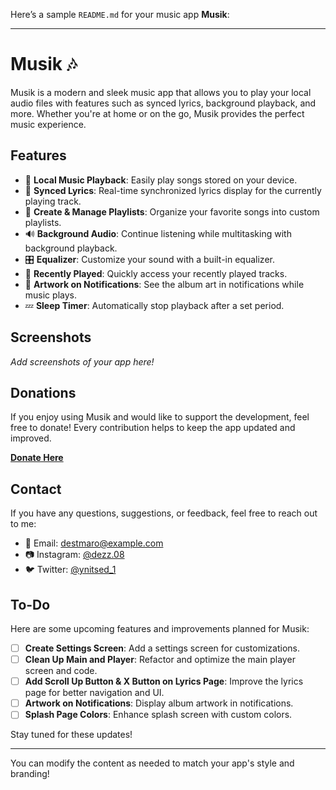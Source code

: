 Here’s a sample `README.md` for your music app **Musik**:

---

# Musik 🎶

Musik is a modern and sleek music app that allows you to play your local audio files with features such as synced lyrics, background playback, and more. Whether you're at home or on the go, Musik provides the perfect music experience.

## Features

- 🎵 **Local Music Playback**: Easily play songs stored on your device.
- 🔄 **Synced Lyrics**: Real-time synchronized lyrics display for the currently playing track.
- 📜 **Create & Manage Playlists**: Organize your favorite songs into custom playlists.
- 🔊 **Background Audio**: Continue listening while multitasking with background playback.
- 🎛️ **Equalizer**: Customize your sound with a built-in equalizer.
- 📅 **Recently Played**: Quickly access your recently played tracks.
- 🎨 **Artwork on Notifications**: See the album art in notifications while music plays.
- 💤 **Sleep Timer**: Automatically stop playback after a set period.

## Screenshots

_Add screenshots of your app here!_

## Donations

If you enjoy using Musik and would like to support the development, feel free to donate! Every contribution helps to keep the app updated and improved.

**[Donate Here](#)**

## Contact

If you have any questions, suggestions, or feedback, feel free to reach out to me:

- 📧 Email: [destmaro@example.com](mailto:your.email@example.com)
- 📷 Instagram: [@dezz.08](https://instagram.com/yourinstagram)
- 🐦 Twitter: [@ynitsed_1](https://twitter.com/yourtwitter)

## To-Do

Here are some upcoming features and improvements planned for Musik:

- [ ] **Create Settings Screen**: Add a settings screen for customizations.
- [ ] **Clean Up Main and Player**: Refactor and optimize the main player screen and code.
- [ ] **Add Scroll Up Button & X Button on Lyrics Page**: Improve the lyrics page for better navigation and UI.
- [ ] **Artwork on Notifications**: Display album artwork in notifications.
- [ ] **Splash Page Colors**: Enhance splash screen with custom colors.

Stay tuned for these updates!

---

You can modify the content as needed to match your app's style and branding!
